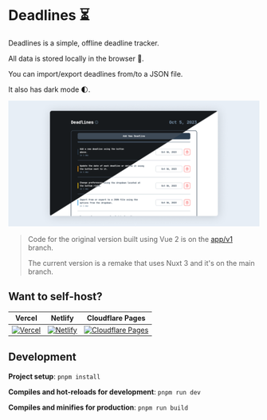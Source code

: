 # Deadlines ⏳

Deadlines is a simple, offline deadline tracker.

All data is stored locally in the browser 🔐.

You can import/export deadlines from/to a JSON file.

It also has dark mode 🌓.

![Screenshot](/public/screenshot.png)

> Code for the original version built using Vue 2 is on the [app/v1](https://github.com/oneminch/Deadlines/tree/app/v1) branch.
>
> The current version is a remake that uses Nuxt 3 and it's on the main branch.

## Want to self-host?

| Vercel                        | Netlify                        | Cloudflare Pages                        |
| ----------------------------- | ------------------------------ | --------------------------------------- |
| [![Vercel][vrc-img]][vrc-url] | [![Netlify][ntl-img]][ntl-url] | [![Cloudflare Pages][cfp-img]][cfp-url] |

## Development

**Project setup**: `pnpm install`

**Compiles and hot-reloads for development**: `pnpm run dev`

**Compiles and minifies for production**: `pnpm run build`

[cfp-img]: https://img.shields.io/badge/Cloudflare%20Pages-F38020?style=for-the-badge&logo=Cloudflare%20Pages&logoColor=white
[cfp-url]: https://dash.cloudflare.com/login?redirect_uri=https://dash.cloudflare.com/?account=pages
[ntl-img]: https://img.shields.io/badge/Netlify-00C7B7?style=for-the-badge&logo=netlify&logoColor=white
[ntl-url]: https://app.netlify.com/start/deploy?repository=https://github.com/oneminch/deadlines
[vrc-img]: https://img.shields.io/badge/Vercel-000000?style=for-the-badge&logo=vercel&logoColor=white
[vrc-url]: https://vercel.com/new/git/external?repository-url=https%3A%2F%2Fgithub.com%2Foneminch%2Fdeadlines
